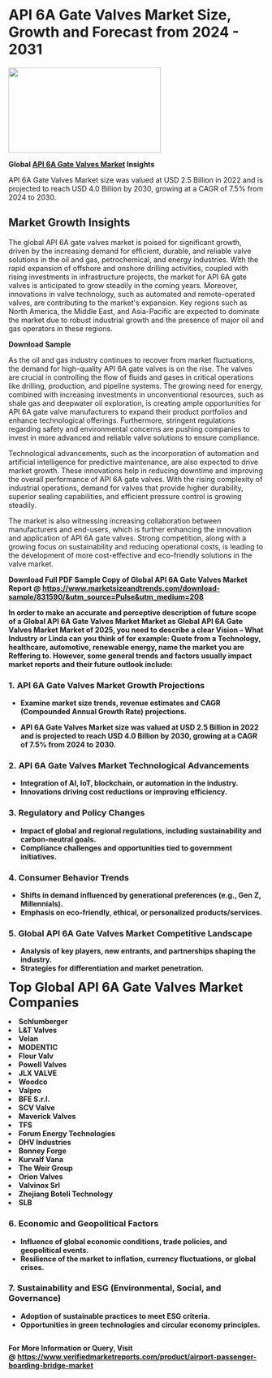<H1>API 6A Gate Valves Market Size, Growth and Forecast from 2024 - 2031</H1><img class="aligncenter size-medium wp-image-584254" src="https://thirdeyenews.in/wp-content/uploads/2024/09/Global-Market-Research-300x168.jpeg" alt="" width="300" height="168" /><p><strong>Global&nbsp;<a href="https://www.marketsizeandtrends.com/download-sample/831590/&amp;utm_source=Pulse&amp;utm_medium=208">API 6A Gate Valves Market</a> Insights</strong></p><p>API 6A Gate Valves Market size was valued at USD 2.5 Billion in 2022 and is projected to reach USD 4.0 Billion by 2030, growing at a CAGR of 7.5% from 2024 to 2030.</p><p><h2>Market Growth Insights</h2> <p>The global API 6A gate valves market is poised for significant growth, driven by the increasing demand for efficient, durable, and reliable valve solutions in the oil and gas, petrochemical, and energy industries. With the rapid expansion of offshore and onshore drilling activities, coupled with rising investments in infrastructure projects, the market for API 6A gate valves is anticipated to grow steadily in the coming years. Moreover, innovations in valve technology, such as automated and remote-operated valves, are contributing to the market's expansion. Key regions such as North America, the Middle East, and Asia-Pacific are expected to dominate the market due to robust industrial growth and the presence of major oil and gas operators in these regions.</p> <p><strong>Download Sample</strong></p> <p>As the oil and gas industry continues to recover from market fluctuations, the demand for high-quality API 6A gate valves is on the rise. The valves are crucial in controlling the flow of fluids and gases in critical operations like drilling, production, and pipeline systems. The growing need for energy, combined with increasing investments in unconventional resources, such as shale gas and deepwater oil exploration, is creating ample opportunities for API 6A gate valve manufacturers to expand their product portfolios and enhance technological offerings. Furthermore, stringent regulations regarding safety and environmental concerns are pushing companies to invest in more advanced and reliable valve solutions to ensure compliance.</p> <p>Technological advancements, such as the incorporation of automation and artificial intelligence for predictive maintenance, are also expected to drive market growth. These innovations help in reducing downtime and improving the overall performance of API 6A gate valves. With the rising complexity of industrial operations, demand for valves that provide higher durability, superior sealing capabilities, and efficient pressure control is growing steadily.</p> <p>The market is also witnessing increasing collaboration between manufacturers and end-users, which is further enhancing the innovation and application of API 6A gate valves. Strong competition, along with a growing focus on sustainability and reducing operational costs, is leading to the development of more cost-effective and eco-friendly solutions in the valve market.</p> <p><strong></p><p><span class=""><strong>Download Full PDF Sample Copy of Global API 6A Gate Valves Market Report</strong> @ <a href="https://www.marketsizeandtrends.com/download-sample/831590/&amp;utm_source=Pulse&amp;utm_medium=208" target="_blank">https://www.marketsizeandtrends.com/download-sample/831590/&amp;utm_source=Pulse&amp;utm_medium=208</a></span></p><p>In order to make an accurate and perceptive description of future scope of a Global&nbsp;API 6A Gate Valves Market Market as Global&nbsp;API 6A Gate Valves Market Market of 2025, you need to describe a clear Vision &ndash; What Industry or Linda can you think of for example: Quote from a Technology, healthcare, automotive, renewable energy, name the market you are Reffering to. However, some general trends and factors usually impact market reports and their future outlook include:</p><h3>1.&nbsp;<strong>API 6A Gate Valves Market Growth Projections</strong></h3><ul><li>Examine market size trends, revenue estimates and CAGR (Compounded Annual Growth Rate) projections.</li><li><p>API 6A Gate Valves Market size was valued at USD 2.5 Billion in 2022 and is projected to reach USD 4.0 Billion by 2030, growing at a CAGR of 7.5% from 2024 to 2030.</p></li></ul><h3>2.&nbsp;<strong>API 6A Gate Valves Market Technological Advancements</strong></h3><ul><li>Integration of AI, IoT, blockchain, or automation in the industry.</li><li>Innovations driving cost reductions or improving efficiency.</li></ul><h3>3.&nbsp;<strong>Regulatory and Policy Changes</strong></h3><ul><li>Impact of global and regional regulations, including sustainability and carbon-neutral goals.</li><li>Compliance challenges and opportunities tied to government initiatives.</li></ul><h3>4.&nbsp;<strong>Consumer Behavior Trends</strong></h3><ul><li>Shifts in demand influenced by generational preferences (e.g., Gen Z, Millennials).</li><li>Emphasis on eco-friendly, ethical, or personalized products/services.</li></ul><h3>5.&nbsp;<strong>Global API 6A Gate Valves Market Competitive Landscape</strong></h3><ul><li>Analysis of key players, new entrants, and partnerships shaping the industry.</li><li>Strategies for differentiation and market penetration.</li></ul><p data-pm-slice="1 1 []"><span style="color: inherit; font-family: inherit; font-size: 25px;">Top Global API 6A Gate Valves Market Companies</span></p><div class="" data-test-id=""><p><li>Schlumberger</li><li> L&T Valves</li><li> Velan</li><li> MODENTIC</li><li> Flour Valv</li><li> Powell Valves</li><li> JLX VALVE</li><li> Woodco</li><li> Valpro</li><li> BFE S.r.l.</li><li> SCV Valve</li><li> Maverick Valves</li><li> TFS</li><li> Forum Energy Technologies</li><li> DHV Industries</li><li> Bonney Forge</li><li> Kurvalf Vana</li><li> The Weir Group</li><li> Orion Valves</li><li> Valvinox Srl</li><li> Zhejiang Boteli Technology</li><li> SLB</li></p></div><h3>6.&nbsp;<strong>Economic and Geopolitical Factors</strong></h3><ul><li>Influence of global economic conditions, trade policies, and geopolitical events.</li><li>Resilience of the market to inflation, currency fluctuations, or global crises.</li></ul><h3>7.&nbsp;<strong>Sustainability and ESG (Environmental, Social, and Governance)</strong></h3><ul><li>Adoption of sustainable practices to meet ESG criteria.</li><li>Opportunities in green technologies and circular economy principles.</li></ul><h2><strong style="font-size: 14px;">For More Information or Query, Visit @&nbsp;</strong><a style="background-color: #ffffff; font-size: 14px;" href="https://www.marketsizeandtrends.com/report/api-6a-gate-valves-market/" target="_blank">https://www.verifiedmarketreports.com/product/airport-passenger-boarding-bridge-market</a></h2>
